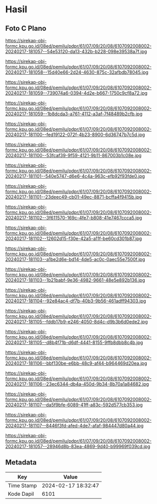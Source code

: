 # Hasil

## Foto C Plano

https://sirekap-obj-formc.kpu.go.id/08ed/pemilu/pdpr/61/07/09/20/08/6107092008002-20240217-181057--54e53120-da13-432b-b228-098e39538a7f.jpg

https://sirekap-obj-formc.kpu.go.id/08ed/pemilu/pdpr/61/07/09/20/08/6107092008002-20240217-181058--15d40e66-2d24-4630-875c-32afbdb78045.jpg

https://sirekap-obj-formc.kpu.go.id/08ed/pemilu/pdpr/61/07/09/20/08/6107092008002-20240217-181059--739074a6-0394-4d2e-b667-1750c9cf8a72.jpg

https://sirekap-obj-formc.kpu.go.id/08ed/pemilu/pdpr/61/07/09/20/08/6107092008002-20240217-181059--1b8dcda3-a761-4112-a3af-7f48489b2cfb.jpg

https://sirekap-obj-formc.kpu.go.id/08ed/pemilu/pdpr/61/07/09/20/08/6107092008002-20240217-181100--fed19122-072f-4b23-8900-6d36747b7c5d.jpg

https://sirekap-obj-formc.kpu.go.id/08ed/pemilu/pdpr/61/07/09/20/08/6107092008002-20240217-181100--53fcaf39-9f59-4121-9b11-867003b1c08e.jpg

https://sirekap-obj-formc.kpu.go.id/08ed/pemilu/pdpr/61/07/09/20/08/6107092008002-20240217-181101--540e5747-d6e6-4c4a-963c-efb92f93fde0.jpg

https://sirekap-obj-formc.kpu.go.id/08ed/pemilu/pdpr/61/07/09/20/08/6107092008002-20240217-181101--23deec49-cb01-49ec-8871-bcffa4f9415b.jpg

https://sirekap-obj-formc.kpu.go.id/08ed/pemilu/pdpr/61/07/09/20/08/6107092008002-20240217-181102--3f611570-169c-4fe7-b808-41e7467ccca5.jpg

https://sirekap-obj-formc.kpu.go.id/08ed/pemilu/pdpr/61/07/09/20/08/6107092008002-20240217-181102--12602d15-f30e-42a5-a11f-be60cd301b87.jpg

https://sirekap-obj-formc.kpu.go.id/08ed/pemilu/pdpr/61/07/09/20/08/6107092008002-20240217-181103--a1be2d6e-bd14-4de5-ac0c-0aec55e7500f.jpg

https://sirekap-obj-formc.kpu.go.id/08ed/pemilu/pdpr/61/07/09/20/08/6107092008002-20240217-181103--1b21babf-9e36-4982-9661-48e5e892b136.jpg

https://sirekap-obj-formc.kpu.go.id/08ed/pemilu/pdpr/61/07/09/20/08/6107092008002-20240217-181104--92e84ac4-df7b-40b3-9b56-461adff94303.jpg

https://sirekap-obj-formc.kpu.go.id/08ed/pemilu/pdpr/61/07/09/20/08/6107092008002-20240217-181105--fddb17b9-e246-4050-8d4c-d9b3b6d0ede2.jpg

https://sirekap-obj-formc.kpu.go.id/08ed/pemilu/pdpr/61/07/09/20/08/6107092008002-20240217-181105--d8b4f71b-d6df-4441-8155-9ffb8dbb8c4b.jpg

https://sirekap-obj-formc.kpu.go.id/08ed/pemilu/pdpr/61/07/09/20/08/6107092008002-20240217-181106--bbf130be-e6bb-48c9-af44-b964469d20ea.jpg

https://sirekap-obj-formc.kpu.go.id/08ed/pemilu/pdpr/61/07/09/20/08/6107092008002-20240217-181106--23ec6344-db4a-450d-9b34-8b70a1a84682.jpg

https://sirekap-obj-formc.kpu.go.id/08ed/pemilu/pdpr/61/07/09/20/08/6107092008002-20240217-181107--da5f9bfe-6089-41ff-a83c-592d577cb353.jpg

https://sirekap-obj-formc.kpu.go.id/08ed/pemilu/pdpr/61/07/09/20/08/6107092008002-20240217-181107--8446f3fd-afed-4de7-afaf-984447d80a44.jpg

https://sirekap-obj-formc.kpu.go.id/08ed/pemilu/pdpr/61/07/09/20/08/6107092008002-20240217-181057--28946d8b-83ea-4869-9d40-b99969f039cd.jpg


## Metadata

| Key        | Value               |
| ---------- | ------------------- |
| Time Stamp | 2024-02-17 18:32:47 |
| Kode Dapil | 6101                |



